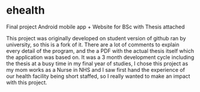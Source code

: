 # ehealth
Final project Android mobile app + Website for BSc with Thesis attached

This project was originally developed on student version of github ran by university, so this is a fork of it. There are a lot of comments to explain every detail of the program, and the a PDF with the actual thesis itself which the application was based on. It was a 3 month development cycle including the thesis at a busy time in my final year of studies, I chose this project as my mom works as a Nurse in NHS and I saw first hand the experience of our health facility being short staffed, so I really wanted to make an impact with this project.
